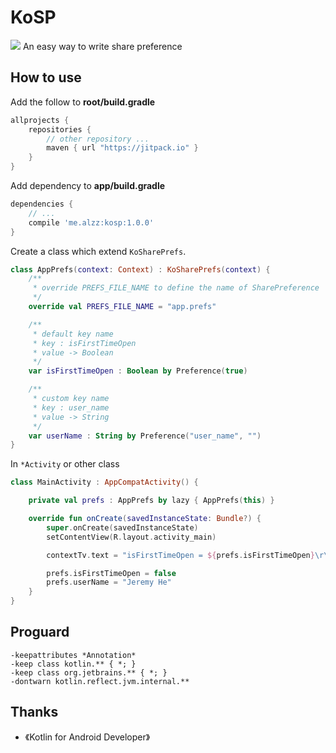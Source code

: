 # KoSP
[![](https://jitpack.io/v/me.alzz/kosp.svg)](https://jitpack.io/#me.alzz/kosp)
An easy way to write share preference

## How to use
Add the follow to **root/build.gradle**
```gradle
allprojects {
    repositories {
        // other repository ...
        maven { url "https://jitpack.io" }
    }
}
```

Add dependency to **app/build.gradle**
```gradle
dependencies {
    // ...
    compile 'me.alzz:kosp:1.0.0'
}
```

Create a class which extend `KoSharePrefs`.
```kotlin
class AppPrefs(context: Context) : KoSharePrefs(context) {
    /**
     * override PREFS_FILE_NAME to define the name of SharePreference
     */
    override val PREFS_FILE_NAME = "app.prefs"

    /**
     * default key name
     * key : isFirstTimeOpen
     * value -> Boolean
     */
    var isFirstTimeOpen : Boolean by Preference(true)

    /**
     * custom key name
     * key : user_name
     * value -> String
     */
    var userName : String by Preference("user_name", "")
}
```

In `*Activity` or other class
```kotlin
class MainActivity : AppCompatActivity() {

    private val prefs : AppPrefs by lazy { AppPrefs(this) }

    override fun onCreate(savedInstanceState: Bundle?) {
        super.onCreate(savedInstanceState)
        setContentView(R.layout.activity_main)

        contextTv.text = "isFirstTimeOpen = ${prefs.isFirstTimeOpen}\r\nuserName = ${prefs.userName}"

        prefs.isFirstTimeOpen = false
        prefs.userName = "Jeremy He"
    }
}
```

## Proguard
```proguard
-keepattributes *Annotation*
-keep class kotlin.** { *; }
-keep class org.jetbrains.** { *; }
-dontwarn kotlin.reflect.jvm.internal.**
```

## Thanks
- 《Kotlin for Android Developer》